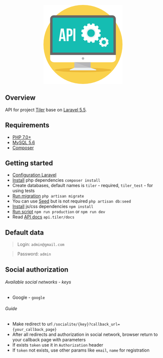 <p align="center"><img src="./resources/assets/img/api.png"></p>

## Overview
API for project [Tiler](https://github.com/DAMAGEx1/tiler) base on [Laravel 5.5](https://laravel.com/).

## Requirements
- [PHP 7.0+](http://php.net/)
- [MySQL 5.6](https://dev.mysql.com/downloads/mysql/5.6.html)
- [Composer](https://getcomposer.org/)

## Getting started
- [Configuration Laravel](https://laravel.com/docs/5.4/installation#configuration)
- [Install](https://getcomposer.org/doc/01-basic-usage.md#installing-dependencies) php dependencies `composer install`
- Create databases, default names is `tiler` - required, `tiler_test` - for using tests
- [Run migration](https://laravel.com/docs/5.4/migrations#running-migrations) `php artisan migrate`
- You can use [Seed](https://laravel.com/docs/5.5/seeding#running-seeders) but is not required `php artisan db:seed`
- [Install](https://docs.npmjs.com/cli/install) js/css dependencies  `npm install`
- [Run script](https://docs.npmjs.com/cli/run-script) `npm run production` or `npm run dev`
- Read [API docs](api.tiler/docs) `api.tiler/docs`

## Default data
> Login: `admin@gmail.com`

> Password: `admin`

## Social authorization
###### Available social networks - keys
* Google - `google`
###### Guide
- Make redirect to url `/socialite/{key}?callback_url={your_callback_page}`
- After all redirects and authorization in social network, browser return to your callback page with parameters 
- If exists `token` use it in `Authorization` header
- If `token` not exists, use other params like `email`, `name` for registration